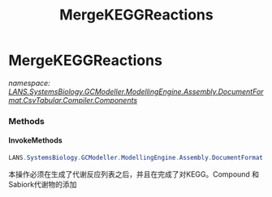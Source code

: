 ﻿---
title: MergeKEGGReactions
---

# MergeKEGGReactions
_namespace: [LANS.SystemsBiology.GCModeller.ModellingEngine.Assembly.DocumentFormat.CsvTabular.Compiler.Components](N-LANS.SystemsBiology.GCModeller.ModellingEngine.Assembly.DocumentFormat.CsvTabular.Compiler.Components.html)_



### Methods

#### InvokeMethods
```csharp
LANS.SystemsBiology.GCModeller.ModellingEngine.Assembly.DocumentFormat.CsvTabular.Compiler.Components.MergeKEGGReactions.InvokeMethods
```
本操作必须在生成了代谢反应列表之后，并且在完成了对KEGG。Compound 和Sabiork代谢物的添加




